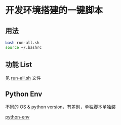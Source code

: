 # 开发环境搭建的一键脚本

## 用法

```bash
bash run-all.sh
source ~/.bashrc
```

## 功能 List

见 [run-all.sh](run-all.sh) 文件

## Python Env

不同的 OS & python version，有差别，单独脚本单独装

[python-env](python-env)
